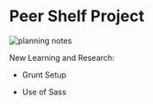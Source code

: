 Peer Shelf Project
==================


![planning notes](https://github.com/jemilox/peerShelfProject/planning.jpg)

New Learning and Research:

* Grunt Setup

* Use of Sass
